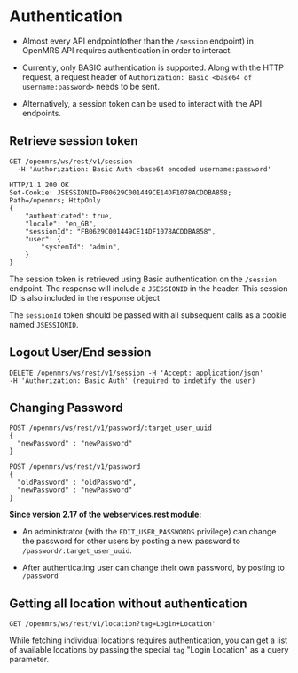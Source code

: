 # Authentication

* Almost every API endpoint(other than the `/session` endpoint) in  OpenMRS API requires authentication 
  in order to interact.

* Currently, only BASIC authentication is supported. Along with the HTTP request, a request header of 
  `Authorization: Basic <base64 of username:password>` needs to be sent.

* Alternatively, a session token can be used to interact with the API endpoints.

## Retrieve session token
```console
GET /openmrs/ws/rest/v1/session 
  -H 'Authorization: Basic Auth <base64 encoded username:password'

HTTP/1.1 200 OK
Set-Cookie: JSESSIONID=FB0629C001449CE14DF1078ACDDBA858; Path=/openmrs; HttpOnly
{
    "authenticated": true,
    "locale": "en_GB",
    "sessionId": "FB0629C001449CE14DF1078ACDDBA858",
    "user": {
        "systemId": "admin",
    }
}
```
The session token is retrieved using Basic authentication on the `/session` endpoint. The response will include a `JSESSIONID` in the header. This session ID is also included in the response object


The `sessionId` token should be passed with all subsequent calls as a cookie named `JSESSIONID`.

## Logout User/End session

```console
DELETE /openmrs/ws/rest/v1/session -H 'Accept: application/json'
-H 'Authorization: Basic Auth' (required to indetify the user)
```

## Changing Password
```console
POST /openmrs/ws/rest/v1/password/:target_user_uuid 
{
  "newPassword" : "newPassword"
}
``` 
```console
POST /openmrs/ws/rest/v1/password 
{
  "oldPassword" : "oldPassword",
  "newPassword" : "newPassword"
}
```
<b>Since version 2.17 of the webservices.rest module:</b>

* An administrator (with the `EDIT_USER_PASSWORDS` privilege) can change the password for other users by 
  posting a new password to `/password/:target_user_uuid`.

* After authenticating user can change their own password, by posting to `/password`



## Getting all location without authentication
```console
GET /openmrs/ws/rest/v1/location?tag=Login+Location' 
```
While fetching individual locations requires authentication, you can get a list of available locations by passing 
the special `tag` "Login Location" as a query parameter.


